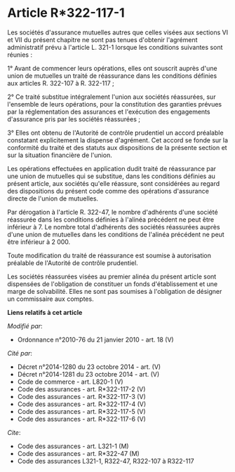# Article R*322-117-1

Les sociétés d'assurance mutuelles autres que celles visées aux sections VI et VII du présent chapitre ne sont pas tenues
d'obtenir l'agrément administratif prévu à l'article L. 321-1 lorsque les conditions suivantes sont réunies :

1° Avant de commencer leurs opérations, elles ont souscrit auprès d'une union de mutuelles un traité de réassurance dans les
conditions définies aux articles R. 322-107 à R. 322-117 ;

2° Ce traité substitue intégralement l'union aux sociétés réassurées, sur l'ensemble de leurs opérations, pour la
constitution des garanties prévues par la réglementation des assurances et l'exécution des engagements d'assurance pris par
les sociétés réassurées ;

3° Elles ont obtenu de l'Autorité de contrôle prudentiel un accord préalable constatant explicitement la dispense d'agrément.
Cet accord se fonde sur la conformité du traité et des statuts aux dispositions de la présente section et sur la situation
financière de l'union.

Les opérations effectuées en application dudit traité de réassurance par une union de mutuelles qui se substitue, dans les
conditions définies au présent article, aux sociétés qu'elle réassure, sont considérées au regard des dispositions du présent
code comme des opérations d'assurance directe de l'union de mutuelles.

Par dérogation à l'article R. 322-47, le nombre d'adhérents d'une société réassurée dans les conditions définies à l'alinéa
précédent ne peut être inférieur à 7. Le nombre total d'adhérents des sociétés réassurées auprès d'une union de mutuelles
dans les conditions de l'alinéa précédent ne peut être inférieur à 2 000.

Toute modification du traité de réassurance est soumise à autorisation préalable de l'Autorité de contrôle prudentiel.

Les sociétés réassurées visées au premier alinéa du présent article sont dispensées de l'obligation de constituer un fonds
d'établissement et une marge de solvabilité. Elles ne sont pas soumises à l'obligation de désigner un commissaire aux
comptes.

**Liens relatifs à cet article**

_Modifié par_:

  - Ordonnance n°2010-76 du 21 janvier 2010 - art. 18 (V)

_Cité par_:

  - Décret n°2014-1280 du 23 octobre 2014 - art. (V)
  - Décret n°2014-1281 du 23 octobre 2014 - art. (V)
  - Code de commerce - art. L820-1 (V)
  - Code des assurances - art. R*322-117-2 (V)
  - Code des assurances - art. R*322-117-3 (V)
  - Code des assurances - art. R*322-117-4 (V)
  - Code des assurances - art. R*322-117-5 (V)
  - Code des assurances - art. R*322-117-6 (V)

_Cite_:

  - Code des assurances - art. L321-1 (M)
  - Code des assurances - art. R*322-47 (M)
  - Code des assurances L321-1, R322-47, R322-107 à R322-117
